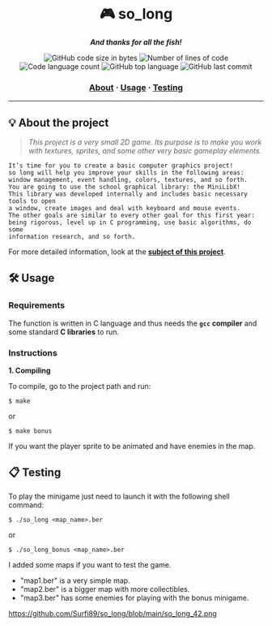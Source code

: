 <h1 align="center">
	🎮 so_long
</h1>

<p align="center">
	<b><i>And thanks for all the fish!</i></b><br>
</p>

<p align="center">
	<img alt="GitHub code size in bytes" src="https://img.shields.io/github/languages/code-size/surfi89/so_long?color=lightblue" />
	<img alt="Number of lines of code" src="https://img.shields.io/tokei/lines/github/surfi89/so_long?color=critical" />
	<img alt="Code language count" src="https://img.shields.io/github/languages/count/surfi89/so_long?color=yellow" />
	<img alt="GitHub top language" src="https://img.shields.io/github/languages/top/surfi89/so_long?color=blue" />
	<img alt="GitHub last commit" src="https://img.shields.io/github/last-commit/surfi89/so_long?color=green" />
</p>

<h3 align="center">
	<a href="#%EF%B8%8F-about">About</a>
	<span> · </span>
	<a href="#%EF%B8%8F-usage">Usage</a>
	<span> · </span>
	<a href="#-testing">Testing</a>
</h3>

---

## 💡 About the project

> _This project is a very small 2D game.
Its purpose is to make you work with textures, sprites, and some other very basic gameplay elements._

	It’s time for you to create a basic computer graphics project!
	so long will help you improve your skills in the following areas:
	window management, event handling, colors, textures, and so forth.
	You are going to use the school graphical library: the MiniLibX!
	This library was developed internally and includes basic necessary tools to open
	a window, create images and deal with keyboard and mouse events.
	The other goals are similar to every other goal for this first year:
	being rigorous, level up in C programming, use basic algorithms, do some
	information research, and so forth. 

For more detailed information, look at the [**subject of this project**](https://github.com/Surfi89/42cursus/tree/main/Subject%20PDFs).


## 🛠️ Usage

### Requirements

The function is written in C language and thus needs the **`gcc` compiler** and some standard **C libraries** to run.

### Instructions

**1. Compiling**

To compile, go to the project path and run:

```shell
$ make
```

or

```shell
$ make bonus
```

If you want the player sprite to be animated and have enemies in the map.

## 📋 Testing

To play the minigame just need to launch it with the following shell command:

```shell
$ ./so_long <map_name>.ber
```

or

```shell
$ ./so_long_bonus <map_name>.ber
```

I added some maps if you want to test the game.
- "map1.ber" is a very simple map.
- "map2.ber" is a bigger map with more collectibles.
- "map3.ber" has some enemies for playing with the bonus minigame.


https://github.com/Surfi89/so_long/blob/main/so_long_42.png
